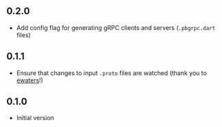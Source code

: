 ## 0.2.0

* Add config flag for generating gRPC clients and servers (`.pbgrpc.dart` files)

## 0.1.1

* Ensure that changes to input `.proto` files are watched (thank you to [ewaters](https://github.com/ewaters)!)

## 0.1.0

* Initial version
